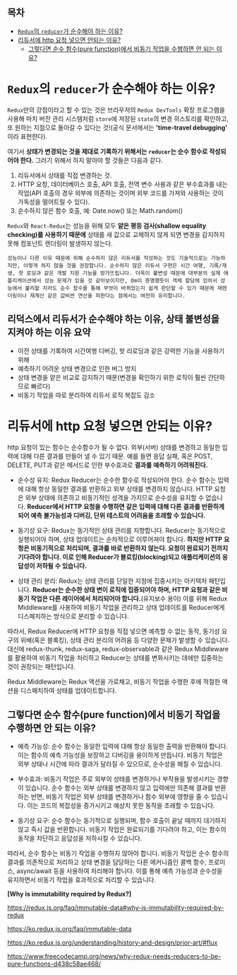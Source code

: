 <h2>목차</h2>

- [`Redux`의 `reducer`가 순수해야 하는 이유?](#redux의-reducer가-순수해야-하는-이유)
- [리듀서에 http 요청 넣으면 안되는 이유?](#리듀서에-http-요청-넣으면-안되는-이유)
  - [그렇다면 순수 함수(pure function)에서 비동기 작업을 수행하면 안 되는 이유?](#그렇다면-순수-함수pure-function에서-비동기-작업을-수행하면-안-되는-이유)

# `Redux`의 `reducer`가 순수해야 하는 이유?

`Redux`만의 강점이라고 할 수 있는 것은 브라우저의 `Redux DevTools` 확장 프로그램을 사용해 마치 버전 관리 시스템처럼 `store`에 저장된 `state`의 변경 히스토리를 확인하고, 또 원하는 지점으로 돌아갈 수 있다는 것!(공식 문서에서는 **'time-travel debugging'** 이라 표현한다).

여기서 **상태가 변경되는 것을 제대로 기록하기 위해서는 `reducer`는 순수 함수로 작성되어야 한다.** 그러기 위해서 하지 말아야 할 것들은 다음과 같다.

1. 리듀서에서 상태를 직접 변경하는 것.
2. HTTP 요청, 데이터베이스 호출, API 호출, 전역 변수 사용과 같은 부수효과를 내는 작업(API 호출의 경우 외부에 의존하는 것이며 외부 코드를 가져와 사용하는 것이 가독성을 떨어트릴 수 있다).
3. 순수하지 않은 함수 호출, 예: Date.now() 또는 Math.random()

`Redux`와 `React-Redux`는 성능을 위해 모두 **얕은 평등 검사(shallow equality checking)를 사용하기 때문에** 상태를 새 값으로 교체하지 않게 되면 변경을 감지하지 못해 컴포넌트 렌더링이 발생하지 않는다.

```
성능이나 다른 이유 때문에 위해 순수하지 않은 리듀서를 작성하는 것도 기술적으로는 가능하지만, 이렇게 하지 않을 것을 권장합니다. 순수하지 않은 리듀서 구현은 시간 여행, 기록/재생, 핫 로딩과 같은 개발 지원 기능을 망가뜨립니다. 더욱이 불변성 때문에 대부분의 실제 애플리케이션에서 성능 문제가 있을 것 같아보이지만, Om이 증명했듯이 객체 할당에 있어서 성능에서 불리할 지라도 순수 함수를 통해 무엇이 바뀌었는지 쉽게 판단할 수 있기 때문에 재렌더링이나 재계산 같은 값비싼 연산을 피한다는 점에서는 여전히 유리합니다.
```

**<h2>리덕스에서 리듀서가 순수해야 하는 이유, 상태 불변성을 지켜야 하는 이유 요약</h2>**

- 이전 상태를 기록하여 시간여행 디버깅, 핫 리로딩과 같은 강력한 기능을 사용하기 위해
- 예측하기 어려운 상태 변경으로 인한 버그 방지
- 상태 변경을 얕은 비교로 감지하기 때문(변경을 확인하기 위한 로직이 훨씬 간단하므로 빠르다)
- 비동기 작업을 따로 분리하여 리듀서 로직 복잡도 감소

# 리듀서에 http 요청 넣으면 안되는 이유?

<!-- 내용 수정 필 -->

http 요청이 있는 함수는 순수함수가 될 수 없다. 외부(서버) 상태를 변경하고 동일한 입력에 대해 다른 결과를 만들어 낼 수 있기 때문. 예를 들면 응답 실패, 혹은 POST, DELETE, PUT과 같은 메서드로 인한 부수효과로 **결과를 예측하기 어려워진다.**

- 순수성 유지: Redux Reducer는 순수한 함수로 작성되어야 한다. 순수 함수는 입력에 대해 항상 동일한 결과를 반환하고 외부 상태를 변경하지 않습니다. HTTP 요청은 외부 상태에 의존하고 비동기적인 성격을 가지므로 순수성을 유지할 수 없습니다. **Reducer에서 HTTP 요청을 수행하면 같은 입력에 대해 다른 결과를 반환하게 되어 예측 불가능성과 디버깅, 단위 테스트의 어려움을 초래할 수 있습니다.**

- 동기성 요구: Redux는 동기적인 상태 관리를 지향합니다. Reducer는 동기적으로 실행되어야 하며, 상태 업데이트는 순차적으로 이루어져야 합니다. **하지만 HTTP 요청은 비동기적으로 처리되며, 결과를 바로 반환하지 않는다. 요청이 완료되기 전까지 기다려야 합니다. 이로 인해 Reducer가 블로킹(blocking)되고 애플리케이션의 응답성이 저하될 수 있습니다.**

- 상태 관리 분리: Redux는 상태 관리를 단일한 지점에 집중시키는 아키텍처 패턴입니다. **Reducer는 순수한 상태 변이 로직에 집중되어야 하며, HTTP 요청과 같은 비동기 작업은 다른 레이어에서 처리되어야 합니다.**(유지보수 용이) 이를 위해 Redux Middleware를 사용하여 비동기 작업을 관리하고 상태 업데이트를 Reducer에게 디스패치하는 방식으로 분리할 수 있습니다.

따라서, Redux Reducer에 HTTP 요청을 직접 넣으면 예측할 수 없는 동작, 동기성 요구의 위배(혹은 블록킹), 상태 관리 분리의 어려움 등 다양한 문제가 발생할 수 있습니다. 대신에 redux-thunk, redux-saga, redux-observable과 같은 Redux Middleware를 활용하여 비동기 작업을 처리하고 Reducer는 상태를 변화시키는 데에만 집중하는 것이 권장되는 패턴입니다.

Redux Middleware는 Redux 액션을 가로채고, 비동기 작업을 수행한 후에 적절한 액션을 디스패치하여 상태를 업데이트합니다.

## 그렇다면 순수 함수(pure function)에서 비동기 작업을 수행하면 안 되는 이유?

- 예측 가능성: 순수 함수는 동일한 입력에 대해 항상 동일한 출력을 반환해야 합니다. 이는 함수의 예측 가능성을 보장하고 디버깅을 용이하게 만듭니다. 비동기 작업은 외부 상태나 시간에 따라 결과가 달라질 수 있으므로, 순수성을 해칠 수 있습니다.

- 부수효과: 비동기 작업은 주로 외부의 상태를 변경하거나 부작용을 발생시키는 경향이 있습니다. 순수 함수는 외부 상태를 변경하지 않고 입력에만 의존해 결과를 반환하는 반면, 비동기 작업은 외부 상태를 변경하거나 함수 외부에 영향을 줄 수 있습니다. 이는 코드의 복잡성을 증가시키고 예상치 못한 동작을 초래할 수 있습니다.

- 동기성 요구: 순수 함수는 동기적으로 실행되며, 함수 호출이 끝날 때까지 대기하지 않고 즉시 값을 반환합니다. 비동기 작업은 완료되기를 기다려야 하고, 이는 함수의 동작을 차단하고 응답성을 저하시킬 수 있습니다.

따라서, 순수 함수는 비동기 작업을 수행하지 않아야 합니다. 비동기 작업은 순수 함수의 결과를 의존적으로 처리하고 상태 변경을 담당하는 다른 메커니즘인 콜백 함수, 프로미스, async/await 등을 사용하여 처리해야 합니다. 이를 통해 예측 가능성과 순수성을 유지하면서 비동기 작업을 효과적으로 처리할 수 있습니다.

**[Why is immutability required by Redux?]**

https://redux.js.org/faq/immutable-data#why-is-immutability-required-by-redux

https://ko.redux.js.org/faq/immutable-data

https://ko.redux.js.org/understanding/history-and-design/prior-art/#flux

https://www.freecodecamp.org/news/why-redux-needs-reducers-to-be-pure-functions-d438c58ae468/
